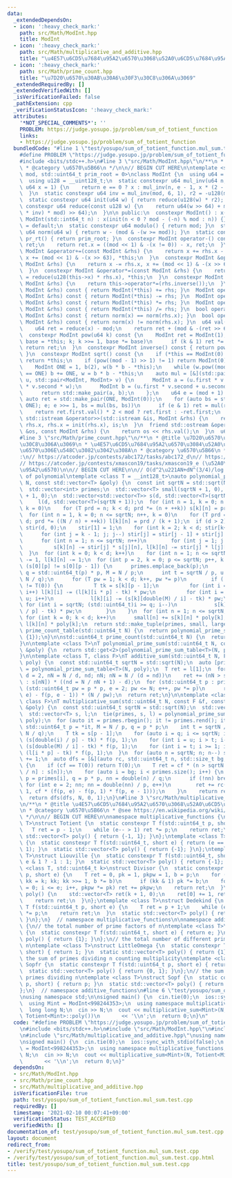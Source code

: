 ```yaml
---
data:
  _extendedDependsOn:
  - icon: ':heavy_check_mark:'
    path: src/Math/ModInt.hpp
    title: ModInt
  - icon: ':heavy_check_mark:'
    path: src/Math/multiplicative_and_additive.hpp
    title: "\u4E57\u6CD5\u7684\u95A2\u6570\u3068\u52A0\u6CD5\u7684\u95A2\u6570"
  - icon: ':heavy_check_mark:'
    path: src/Math/prime_count.hpp
    title: "\u7D20\u6570\u30AB\u30A6\u30F3\u30C8\u306A\u3069"
  _extendedRequiredBy: []
  _extendedVerifiedWith: []
  _isVerificationFailed: false
  _pathExtension: cpp
  _verificationStatusIcon: ':heavy_check_mark:'
  attributes:
    '*NOT_SPECIAL_COMMENTS*': ''
    PROBLEM: https://judge.yosupo.jp/problem/sum_of_totient_function
    links:
    - https://judge.yosupo.jp/problem/sum_of_totient_function
  bundledCode: "#line 1 \"test/yosupo/sum_of_totient_function.mul_sum.test.cpp\"\n\
    #define PROBLEM \"https://judge.yosupo.jp/problem/sum_of_totient_function\"\n\
    #include <bits/stdc++.h>\n#line 3 \"src/Math/ModInt.hpp\"\n/**\n * @title ModInt\n\
    \ * @category \u6570\u5B66\n */\n\n// BEGIN CUT HERE\n\ntemplate <std::uint64_t\
    \ mod, std::uint64_t prim_root = 0>\nclass ModInt {\n  using u64 = std::uint64_t;\n\
    \  using u128 = __uint128_t;\n  static constexpr u64 mul_inv(u64 n, int e = 6,\
    \ u64 x = 1) {\n    return e == 0 ? x : mul_inv(n, e - 1, x * (2 - x * n));\n\
    \  }\n  static constexpr u64 inv = mul_inv(mod, 6, 1), r2 = -u128(mod) % mod;\n\
    \  static constexpr u64 init(u64 w) { return reduce(u128(w) * r2); }\n  static\
    \ constexpr u64 reduce(const u128 w) {\n    return u64(w >> 64) + mod - ((u128(u64(w)\
    \ * inv) * mod) >> 64);\n  }\n\n public:\n  constexpr ModInt() : x(0) {}\n  constexpr\
    \ ModInt(std::int64_t n) : x(init(n < 0 ? mod - (-n) % mod : n)) {}\n  ~ModInt()\
    \ = default;\n  static constexpr u64 modulo() { return mod; }\n  static constexpr\
    \ u64 norm(u64 w) { return w - (mod & -(w >= mod)); }\n  static constexpr u64\
    \ pr_rt() { return prim_root; }\n  constexpr ModInt operator-() const {\n    ModInt\
    \ ret;\n    return ret.x = ((mod << 1) & -(x != 0)) - x, ret;\n  }\n  constexpr\
    \ ModInt &operator+=(const ModInt &rhs) {\n    return x += rhs.x - (mod << 1),\
    \ x += (mod << 1) & -(x >> 63), *this;\n  }\n  constexpr ModInt &operator-=(const\
    \ ModInt &rhs) {\n    return x -= rhs.x, x += (mod << 1) & -(x >> 63), *this;\n\
    \  }\n  constexpr ModInt &operator*=(const ModInt &rhs) {\n    return this->x\
    \ = reduce(u128(this->x) * rhs.x), *this;\n  }\n  constexpr ModInt &operator/=(const\
    \ ModInt &rhs) {\n    return this->operator*=(rhs.inverse());\n  }\n  ModInt operator+(const\
    \ ModInt &rhs) const { return ModInt(*this) += rhs; }\n  ModInt operator-(const\
    \ ModInt &rhs) const { return ModInt(*this) -= rhs; }\n  ModInt operator*(const\
    \ ModInt &rhs) const { return ModInt(*this) *= rhs; }\n  ModInt operator/(const\
    \ ModInt &rhs) const { return ModInt(*this) /= rhs; }\n  bool operator==(const\
    \ ModInt &rhs) const { return norm(x) == norm(rhs.x); }\n  bool operator!=(const\
    \ ModInt &rhs) const { return norm(x) != norm(rhs.x); }\n  u64 val() const {\n\
    \    u64 ret = reduce(x) - mod;\n    return ret + (mod & -(ret >> 63));\n  }\n\
    \  constexpr ModInt pow(u64 k) const {\n    ModInt ret = ModInt(1);\n    for (ModInt\
    \ base = *this; k; k >>= 1, base *= base)\n      if (k & 1) ret *= base;\n   \
    \ return ret;\n  }\n  constexpr ModInt inverse() const { return pow(mod - 2);\
    \ }\n  constexpr ModInt sqrt() const {\n    if (*this == ModInt(0) || mod == 2)\
    \ return *this;\n    if (pow((mod - 1) >> 1) != 1) return ModInt(0);  // no solutions\n\
    \    ModInt ONE = 1, b(2), w(b * b - *this);\n    while (w.pow((mod - 1) >> 1)\
    \ == ONE) b += ONE, w = b * b - *this;\n    auto mul = [&](std::pair<ModInt, ModInt>\
    \ u, std::pair<ModInt, ModInt> v) {\n      ModInt a = (u.first * v.first + u.second\
    \ * v.second * w);\n      ModInt b = (u.first * v.second + u.second * v.first);\n\
    \      return std::make_pair(a, b);\n    };\n    u64 e = (mod + 1) >> 1;\n   \
    \ auto ret = std::make_pair(ONE, ModInt(0));\n    for (auto bs = std::make_pair(b,\
    \ ONE); e; e >>= 1, bs = mul(bs, bs))\n      if (e & 1) ret = mul(ret, bs);\n\
    \    return ret.first.val() * 2 < mod ? ret.first : -ret.first;\n  }\n  friend\
    \ std::istream &operator>>(std::istream &is, ModInt &rhs) {\n    return is >>\
    \ rhs.x, rhs.x = init(rhs.x), is;\n  }\n  friend std::ostream &operator<<(std::ostream\
    \ &os, const ModInt &rhs) {\n    return os << rhs.val();\n  }\n  u64 x;\n};\n\
    #line 3 \"src/Math/prime_count.hpp\"\n/**\n * @title \u7D20\u6570\u30AB\u30A6\u30F3\
    \u30C8\u306A\u3069\n * \u4E57\u6CD5\u7684\u95A2\u6570\u3084\u52A0\u6CD5\u7684\u95A2\
    \u6570\u306E\u548C\u3082\u3042\u308A\n * @category \u6570\u5B66\n */\n\n// verify\u7528\
    :\n// https://atcoder.jp/contests/abc172/tasks/abc172_d\n// https://atcoder.jp/contests/xmascon19/tasks/xmascon19_d\n\
    // https://atcoder.jp/contests/xmascon19/tasks/xmascon19_e (\u52A0\u6CD5\u7684\
    \u95A2\u6570)\n\n// BEGIN CUT HERE\n\n// O(d^2\u221AN+dN^(3/4)/log N) d := degre\
    \ of polynomial\ntemplate <class T = __int128_t>\nauto polynomial_prime_sum_table(std::uint64_t\
    \ N, const std::vector<T> &poly) {\n  const int sqrtN = std::sqrt(N), d = poly.size();\n\
    \  std::vector<int> primes;\n  std::vector<T> small(sqrtN + 1, 0), large(sqrtN\
    \ + 1, 0);\n  std::vector<std::vector<T>> s(d, std::vector<T>(sqrtN + 1)),\n \
    \     l(d, std::vector<T>(sqrtN + 1));\n  for (int n = 1, k = 0; n <= sqrtN; n++,\
    \ k = 0)\n    for (T prd = n; k < d; prd *= (n + ++k)) s[k][n] = prd / (k + 1);\n\
    \  for (int n = 1, k = 0; n <= sqrtN; n++, k = 0)\n    for (T prd = N / n; k <\
    \ d; prd *= ((N / n) + ++k)) l[k][n] = prd / (k + 1);\n  if (d > 2) {\n    std::vector<T>\
    \ stir(d, 0);\n    stir[1] = 1;\n    for (int k = 2; k < d; stir[k++] = 1) {\n\
    \      for (int j = k - 1; j; j--) stir[j] = stir[j - 1] + stir[j] * (k - 1);\n\
    \      for (int n = 1; n <= sqrtN; n++)\n        for (int j = 1; j < k; j++)\n\
    \          s[k][n] -= stir[j] * s[j][n], l[k][n] -= stir[j] * l[j][n];\n    }\n\
    \  }\n  for (int k = 0; k < d; k++)\n    for (int n = 1; n <= sqrtN; n++) s[k][n]\
    \ -= 1, l[k][n] -= 1;\n  for (int p = 2, k = 0; p <= sqrtN; p++, k = 0)\n    if\
    \ (s[0][p] != s[0][p - 1]) {\n      primes.emplace_back(p);\n      std::uint64_t\
    \ q = std::uint64_t(p) * p, M = N / p;\n      int t = sqrtN / p, u = std::min<std::uint64_t>(sqrtN,\
    \ N / q);\n      for (T pw = 1; k < d; k++, pw *= p)\n        if (!k || poly[k]\
    \ != T(0)) {\n          T tk = s[k][p - 1];\n          for (int i = 1; i <= t;\
    \ i++) l[k][i] -= (l[k][i * p] - tk) * pw;\n          for (int i = t + 1; i <=\
    \ u; i++)\n            l[k][i] -= (s[k][double(M) / i] - tk) * pw;\n         \
    \ for (int i = sqrtN; (std::uint64_t)i >= q; i--)\n            s[k][i] -= (s[k][double(i)\
    \ / p] - tk) * pw;\n        }\n    }\n  for (int n = 1; n <= sqrtN; n++)\n   \
    \ for (int k = 0; k < d; k++)\n      small[n] += s[k][n] * poly[k], large[n] +=\
    \ l[k][n] * poly[k];\n  return std::make_tuple(primes, small, large);\n}\n\nauto\
    \ prime_count_table(std::uint64_t N) {\n  return polynomial_prime_sum_table<std::uint64_t>(N,\
    \ {1});\n}\n\nstd::uint64_t prime_count(std::uint64_t N) {\n  return std::get<2>(prime_count_table(N))[1];\n\
    }\n\ntemplate <class T>\nT polynomial_prime_sum(std::uint64_t N, const std::vector<T>\
    \ &poly) {\n  return std::get<2>(polynomial_prime_sum_table<T>(N, poly))[1];\n\
    }\n\ntemplate <class T, class F>\nT additive_sum(std::uint64_t N, F f, std::vector<T>\
    \ poly) {\n  const std::uint64_t sqrtN = std::sqrt(N);\n  auto [primes, s, l]\
    \ = polynomial_prime_sum_table<T>(N, poly);\n  T ret = l[1];\n  for (std::uint64_t\
    \ d = 2, nN = N / d, nd; nN; nN = N / (d = nd))\n    ret += (nN > sqrtN ? l[d]\
    \ : s[nN]) * ((nd = N / nN + 1) - d);\n  for (std::uint64_t p : primes)\n    for\
    \ (std::uint64_t pw = p * p, e = 2; pw <= N; e++, pw *= p)\n      ret += (f(p,\
    \ e) - f(p, e - 1)) * (N / pw);\n  return ret;\n}\n\ntemplate <class T = __int128_t,\
    \ class F>\nT multiplicative_sum(std::uint64_t N, const F &f, const std::vector<T>\
    \ &poly) {\n  const std::uint64_t sqrtN = std::sqrt(N);\n  std::vector<int> primes;\n\
    \  std::vector<T> s, l;\n  tie(primes, s, l) = polynomial_prime_sum_table<T>(N,\
    \ poly);\n  for (auto it = primes.rbegin(); it != primes.rend(); it++) {\n   \
    \ std::uint64_t p = *it, M = N / p, q = p * p;\n    int t = sqrtN / p, u = std::min(sqrtN,\
    \ N / q);\n    T tk = s[p - 1];\n    for (auto i = q; i <= sqrtN; i++) s[i] +=\
    \ (s[double(i) / p] - tk) * f(p, 1);\n    for (int i = u; i > t; i--) l[i] +=\
    \ (s[double(M) / i] - tk) * f(p, 1);\n    for (int i = t; i >= 1; i--) l[i] +=\
    \ (l[i * p] - tk) * f(p, 1);\n  }\n  for (auto n = sqrtN; n; n--) s[n] += 1, l[n]\
    \ += 1;\n  auto dfs = [&](auto rc, std::uint64_t n, std::size_t bg, T cf) -> T\
    \ {\n    if (cf == T(0)) return T(0);\n    T ret = cf * (n > sqrtN ? l[double(N)\
    \ / n] : s[n]);\n    for (auto i = bg; i < primes.size(); i++) {\n      std::uint64_t\
    \ p = primes[i], q = p * p, nn = double(n) / q;\n      if (!nn) break;\n     \
    \ for (int e = 2; nn; nn = double(nn) / p, e++)\n        ret += rc(rc, nn, i +\
    \ 1, cf * (f(p, e) - f(p, 1) * f(p, e - 1)));\n    }\n    return ret;\n  };\n\
    \  return dfs(dfs, N, 0, 1);\n}\n#line 3 \"src/Math/multiplicative_and_additive.hpp\"\
    \n/**\n * @title \u4E57\u6CD5\u7684\u95A2\u6570\u3068\u52A0\u6CD5\u7684\u95A2\u6570\
    \n * @category \u6570\u5B66\n * @see https://en.wikipedia.org/wiki/Arithmetic_function\n\
    \ */\n\n// BEGIN CUT HERE\n\nnamespace multiplicative_functions {\ntemplate <class\
    \ T>\nstruct Totient {\n  static constexpr T f(std::uint64_t p, short e) {\n \
    \   T ret = p - 1;\n    while (e-- > 1) ret *= p;\n    return ret;\n  }\n  static\
    \ std::vector<T> poly() { return {-1, 1}; }\n};\ntemplate <class T>\nstruct Moebius\
    \ {\n  static constexpr T f(std::uint64_t, short e) { return (e == 0) - (e ==\
    \ 1); }\n  static std::vector<T> poly() { return {-1}; }\n};\ntemplate <class\
    \ T>\nstruct Liouville {\n  static constexpr T f(std::uint64_t, short e) { return\
    \ e & 1 ? -1 : 1; }\n  static std::vector<T> poly() { return {-1}; }\n};\ntemplate\
    \ <class T, std::uint64_t k>\nstruct Divisor {\n  static constexpr T f(std::uint64_t\
    \ p, short e) {\n    T ret = 0, pk = 1, pkpw = 1, b = p;\n    for (std::uint64_t\
    \ kk = k; kk; kk >>= 1, b *= b)\n      if (kk & 1) pk *= b;\n    for (short i\
    \ = 0; i <= e; i++, pkpw *= pk) ret += pkpw;\n    return ret;\n  }\n  static std::vector<T>\
    \ poly() {\n    std::vector<T> ret(k + 1, 0);\n    ret[0] += 1, ret[k] += 1;\n\
    \    return ret;\n  }\n};\ntemplate <class T>\nstruct Dedekind {\n  static constexpr\
    \ T f(std::uint64_t p, short e) {\n    T ret = p + 1;\n    while (e-- > 1) ret\
    \ *= p;\n    return ret;\n  }\n  static std::vector<T> poly() { return {1, 1};\
    \ }\n};\n}  // namespace multiplicative_functions\n\nnamespace additive_functions\
    \ {\n// the total number of prime factors of n\ntemplate <class T>\nstruct BigOmega\
    \ {\n  static constexpr T f(std::uint64_t, short e) { return e; }\n  static std::vector<T>\
    \ poly() { return {1}; }\n};\n// the total number of different prime factors of\
    \ n\ntemplate <class T>\nstruct LittleOmega {\n  static constexpr T f(std::uint64_t,\
    \ short) { return 1; }\n  static std::vector<T> poly() { return {1}; }\n};\n//\
    \ the sum of primes dividing n counting multiplicity\ntemplate <class T>\nstruct\
    \ Sopfr {\n  static constexpr T f(std::uint64_t p, short e) { return p * e; }\n\
    \  static std::vector<T> poly() { return {0, 1}; }\n};\n// the sum of the distinct\
    \ primes dividing n\ntemplate <class T>\nstruct Sopf {\n  static constexpr T f(std::uint64_t\
    \ p, short) { return p; }\n  static std::vector<T> poly() { return {0, 1}; }\n\
    };\n}  // namespace additive_functions\n#line 6 \"test/yosupo/sum_of_totient_function.mul_sum.test.cpp\"\
    \nusing namespace std;\n\nsigned main() {\n  cin.tie(0);\n  ios::sync_with_stdio(false);\n\
    \  using Mint = ModInt<998244353>;\n  using namespace multiplicative_functions;\n\
    \  long long N;\n  cin >> N;\n  cout << multiplicative_sum<Mint>(N, Totient<Mint>::f,\
    \ Totient<Mint>::poly())\n       << '\\n';\n  return 0;\n}\n"
  code: "#define PROBLEM \"https://judge.yosupo.jp/problem/sum_of_totient_function\"\
    \n#include <bits/stdc++.h>\n#include \"src/Math/ModInt.hpp\"\n#include \"src/Math/prime_count.hpp\"\
    \n#include \"src/Math/multiplicative_and_additive.hpp\"\nusing namespace std;\n\
    \nsigned main() {\n  cin.tie(0);\n  ios::sync_with_stdio(false);\n  using Mint\
    \ = ModInt<998244353>;\n  using namespace multiplicative_functions;\n  long long\
    \ N;\n  cin >> N;\n  cout << multiplicative_sum<Mint>(N, Totient<Mint>::f, Totient<Mint>::poly())\n\
    \       << '\\n';\n  return 0;\n}"
  dependsOn:
  - src/Math/ModInt.hpp
  - src/Math/prime_count.hpp
  - src/Math/multiplicative_and_additive.hpp
  isVerificationFile: true
  path: test/yosupo/sum_of_totient_function.mul_sum.test.cpp
  requiredBy: []
  timestamp: '2021-02-10 00:07:41+09:00'
  verificationStatus: TEST_ACCEPTED
  verifiedWith: []
documentation_of: test/yosupo/sum_of_totient_function.mul_sum.test.cpp
layout: document
redirect_from:
- /verify/test/yosupo/sum_of_totient_function.mul_sum.test.cpp
- /verify/test/yosupo/sum_of_totient_function.mul_sum.test.cpp.html
title: test/yosupo/sum_of_totient_function.mul_sum.test.cpp
---
```

